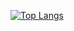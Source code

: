 [![Top Langs](https://github-readme-stats-sigma-five.vercel.app/api/top-langs/?username=TristanThorburn&layout=compact)](https://github.com/anuraghazra/github-readme-stats)
